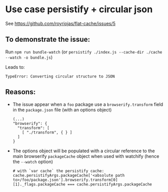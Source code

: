 # Use case persistify + circular json

See https://github.com/royriojas/flat-cache/issues/5

## To demonstrate the issue:

Run `npm run bundle-watch` (or `persistify ./index.js --cache-dir ./cache --watch -o bundle.js`)

Leads to:

```
TypeError: Converting circular structure to JSON
```

## Reasons:

- The issue appear when a `foo` package use a `browserify.transform` field in the `package.json` file (with an options object)
  ```
  (...)
  "browserify": {
    "transform": [
      [ "./transform", { } ]
    ]
  }
  ```
- The options object will be populated with a circular reference to the main browserify `packageCache` object when used with watchify (hence the `--watch` option)
  ```
  # with `var cache` the persistify cache:
  cache.persistifyArgs.packageCache['<absolute path to>/foo/package.json'].browserify.transform[0][1]._flags.packageCache === cache.persistifyArgs.packageCache
  ```

